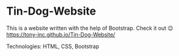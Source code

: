 # Tin-Dog-Website
This is a website written with the help of Bootstrap.
Check it out 😉 https://tony-inc.github.io/Tin-Dog-Website/

Technologies: HTML, CSS, Bootstrap
